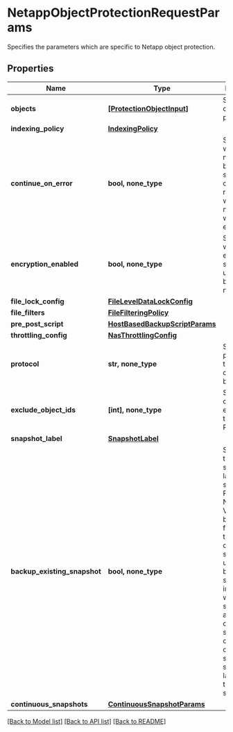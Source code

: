 # NetappObjectProtectionRequestParams

Specifies the parameters which are specific to Netapp object protection.

## Properties
Name | Type | Description | Notes
------------ | ------------- | ------------- | -------------
**objects** | [**[ProtectionObjectInput]**](ProtectionObjectInput.md) | Specifies the objects to be protected. | 
**indexing_policy** | [**IndexingPolicy**](IndexingPolicy.md) |  | [optional] 
**continue_on_error** | **bool, none_type** | Specifies whether or not the backup should continue regardless of whether or not an error was encountered. | [optional] 
**encryption_enabled** | **bool, none_type** | Specifies whether the encryption should be used while backup or not. | [optional] 
**file_lock_config** | [**FileLevelDataLockConfig**](FileLevelDataLockConfig.md) |  | [optional] 
**file_filters** | [**FileFilteringPolicy**](FileFilteringPolicy.md) |  | [optional] 
**pre_post_script** | [**HostBasedBackupScriptParams**](HostBasedBackupScriptParams.md) |  | [optional] 
**throttling_config** | [**NasThrottlingConfig**](NasThrottlingConfig.md) |  | [optional] 
**protocol** | **str, none_type** | Specifies the protocol of the NAS device being backed up. | [optional] 
**exclude_object_ids** | **[int], none_type** | Specifies the objects to be excluded in the Protection. | [optional] 
**snapshot_label** | [**SnapshotLabel**](SnapshotLabel.md) |  | [optional] 
**backup_existing_snapshot** | **bool, none_type** | Specifies that snapshot label is not set for Data-Protect Netapp Volumes backup. If field is set to true, existing oldest snapshot is used for backup and subsequent incremental will be selected in ascending order of snapshot create time on the source. If snapshot label is set, this field is set to false. | [optional] 
**continuous_snapshots** | [**ContinuousSnapshotParams**](ContinuousSnapshotParams.md) |  | [optional] 

[[Back to Model list]](../README.md#documentation-for-models) [[Back to API list]](../README.md#documentation-for-api-endpoints) [[Back to README]](../README.md)


